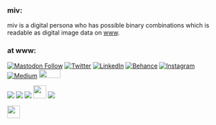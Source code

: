 ### miv:
miv is a digital persona who has possible binary combinations which is readable as digital image data on [www](https://en.wikipedia.org/wiki/World_Wide_Web).

### at www:

[![Mastodon Follow](https://img.shields.io/mastodon/follow/110435118406077654?domain=https%3A%2F%2Fdefcon.social&label=Mastodon)](https://defcon.social/@miv403)
[![Twitter](https://img.shields.io/badge/Twitter-%231DA1F2.svg?logo=Twitter&logoColor=white)](https://twitter.com/miv404)
[![LinkedIn](https://img.shields.io/badge/LinkedIn-%230077B5.svg?logo=linkedin&logoColor=white)](https://linkedin.com/in/miv403)
[![Behance](https://img.shields.io/badge/Behance-1769ff?logo=behance&logoColor=white)](https://behance.net/miv403)
[![Instagram](https://img.shields.io/badge/Instagram-%23E4405F.svg?logo=Instagram&logoColor=white)](https://instagram.com/miv403)
[![Medium](https://img.shields.io/badge/Medium-12100E?logo=medium&logoColor=white)](https://medium.com/@miv403)
 <a href="https://www.fsf.org/facebook"><img src="https://static.fsf.org/nosvn/dislike.svg" height="20" width="50"></a>

![](https://web.archive.org/web/20091019094748if_/http://it.geocities.com/super_carloz/images/ieshit.gif)
![](https://web.archive.org/web/20090901155427if_/http://geocities.com/jaszaswaz/Cool_003.gif)
![](https://web.archive.org/web/20091019152415if_/http://www.geocities.com/masterduelistsoul/animebutton.gif)
<img src="https://web.archive.org/web/20091026135557if_/http://geocities.com/FashionAvenue/Catwalk/2138/email/emailsigm.gif" height="30">
![](https://web.archive.org/web/20091026160446if_/http://geocities.com/cingular_wireless_q806/eyes.gif)

 <img src="https://web.archive.org/web/20090830165704if_/http://geocities.com/alicankeskinkilic/ata-a-aa.gif" height="" width="29">
